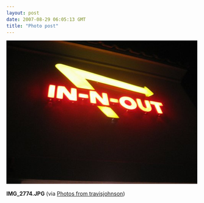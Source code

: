 ```yaml
---
layout: post
date: 2007-08-29 06:05:13 GMT
title: "Photo post"
---
```

![travisj](/images/a0d73df61407ffb6c965f04edcffa953ae2029a18250f3ac636a1bd595354ff0.jpg)

<b>IMG_2774.JPG</b> (via <a href="http://www.flickr.com/photos/travisjohnson/1263312057/">Photos from travisjohnson</a>)